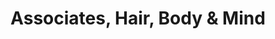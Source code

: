 ---
title: "Associates, Hair, Body & Mind"
url: /durham/associates-hair-body-and-mind/
shop: hairdresser
---